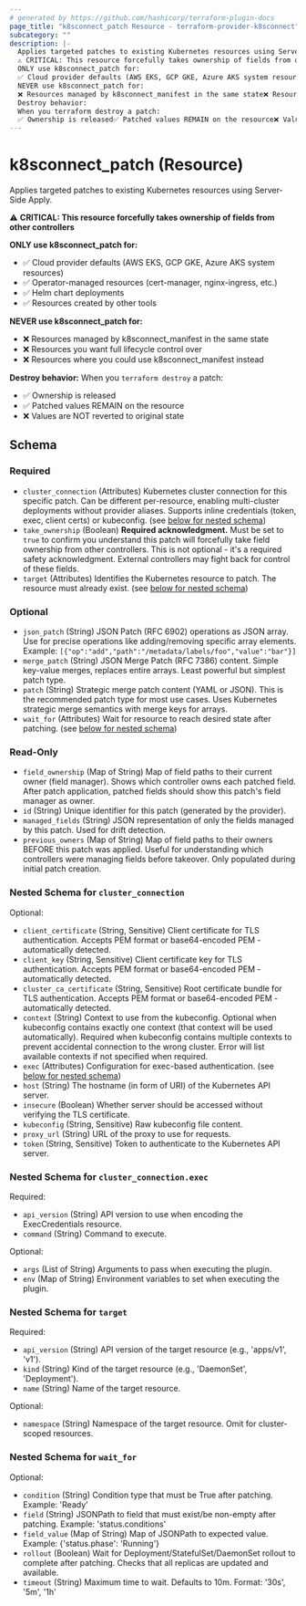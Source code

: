 ```yaml
---
# generated by https://github.com/hashicorp/terraform-plugin-docs
page_title: "k8sconnect_patch Resource - terraform-provider-k8sconnect"
subcategory: ""
description: |-
  Applies targeted patches to existing Kubernetes resources using Server-Side Apply.
  ⚠️ CRITICAL: This resource forcefully takes ownership of fields from other controllers
  ONLY use k8sconnect_patch for:
  ✅ Cloud provider defaults (AWS EKS, GCP GKE, Azure AKS system resources)✅ Operator-managed resources (cert-manager, nginx-ingress, etc.)✅ Helm chart deployments✅ Resources created by other tools
  NEVER use k8sconnect_patch for:
  ❌ Resources managed by k8sconnect_manifest in the same state❌ Resources you want full lifecycle control over❌ Resources where you could use k8sconnect_manifest instead
  Destroy behavior:
  When you terraform destroy a patch:
  ✅ Ownership is released✅ Patched values REMAIN on the resource❌ Values are NOT reverted to original state
---
```


# k8sconnect_patch (Resource)

Applies targeted patches to existing Kubernetes resources using Server-Side Apply.

⚠️ **CRITICAL: This resource forcefully takes ownership of fields from other controllers**

**ONLY use k8sconnect_patch for:**
- ✅ Cloud provider defaults (AWS EKS, GCP GKE, Azure AKS system resources)
- ✅ Operator-managed resources (cert-manager, nginx-ingress, etc.)
- ✅ Helm chart deployments
- ✅ Resources created by other tools

**NEVER use k8sconnect_patch for:**
- ❌ Resources managed by k8sconnect_manifest in the same state
- ❌ Resources you want full lifecycle control over
- ❌ Resources where you could use k8sconnect_manifest instead

**Destroy behavior:**
When you `terraform destroy` a patch:
- ✅ Ownership is released
- ✅ Patched values REMAIN on the resource
- ❌ Values are NOT reverted to original state



<!-- schema generated by tfplugindocs -->
## Schema

### Required

- `cluster_connection` (Attributes) Kubernetes cluster connection for this specific patch. Can be different per-resource, enabling multi-cluster deployments without provider aliases. Supports inline credentials (token, exec, client certs) or kubeconfig. (see [below for nested schema](#nestedatt--cluster_connection))
- `take_ownership` (Boolean) **Required acknowledgment.** Must be set to `true` to confirm you understand this patch will forcefully take field ownership from other controllers. This is not optional - it's a required safety acknowledgment. External controllers may fight back for control of these fields.
- `target` (Attributes) Identifies the Kubernetes resource to patch. The resource must already exist. (see [below for nested schema](#nestedatt--target))

### Optional

- `json_patch` (String) JSON Patch (RFC 6902) operations as JSON array. Use for precise operations like adding/removing specific array elements. Example: `[{"op":"add","path":"/metadata/labels/foo","value":"bar"}]`
- `merge_patch` (String) JSON Merge Patch (RFC 7386) content. Simple key-value merges, replaces entire arrays. Least powerful but simplest patch type.
- `patch` (String) Strategic merge patch content (YAML or JSON). This is the recommended patch type for most use cases. Uses Kubernetes strategic merge semantics with merge keys for arrays.
- `wait_for` (Attributes) Wait for resource to reach desired state after patching. (see [below for nested schema](#nestedatt--wait_for))

### Read-Only

- `field_ownership` (Map of String) Map of field paths to their current owner (field manager). Shows which controller owns each patched field. After patch application, patched fields should show this patch's field manager as owner.
- `id` (String) Unique identifier for this patch (generated by the provider).
- `managed_fields` (String) JSON representation of only the fields managed by this patch. Used for drift detection.
- `previous_owners` (Map of String) Map of field paths to their owners BEFORE this patch was applied. Useful for understanding which controllers were managing fields before takeover. Only populated during initial patch creation.

<a id="nestedatt--cluster_connection"></a>
### Nested Schema for `cluster_connection`

Optional:

- `client_certificate` (String, Sensitive) Client certificate for TLS authentication. Accepts PEM format or base64-encoded PEM - automatically detected.
- `client_key` (String, Sensitive) Client certificate key for TLS authentication. Accepts PEM format or base64-encoded PEM - automatically detected.
- `cluster_ca_certificate` (String, Sensitive) Root certificate bundle for TLS authentication. Accepts PEM format or base64-encoded PEM - automatically detected.
- `context` (String) Context to use from the kubeconfig. Optional when kubeconfig contains exactly one context (that context will be used automatically). Required when kubeconfig contains multiple contexts to prevent accidental connection to the wrong cluster. Error will list available contexts if not specified when required.
- `exec` (Attributes) Configuration for exec-based authentication. (see [below for nested schema](#nestedatt--cluster_connection--exec))
- `host` (String) The hostname (in form of URI) of the Kubernetes API server.
- `insecure` (Boolean) Whether server should be accessed without verifying the TLS certificate.
- `kubeconfig` (String, Sensitive) Raw kubeconfig file content.
- `proxy_url` (String) URL of the proxy to use for requests.
- `token` (String, Sensitive) Token to authenticate to the Kubernetes API server.

<a id="nestedatt--cluster_connection--exec"></a>
### Nested Schema for `cluster_connection.exec`

Required:

- `api_version` (String) API version to use when encoding the ExecCredentials resource.
- `command` (String) Command to execute.

Optional:

- `args` (List of String) Arguments to pass when executing the plugin.
- `env` (Map of String) Environment variables to set when executing the plugin.



<a id="nestedatt--target"></a>
### Nested Schema for `target`

Required:

- `api_version` (String) API version of the target resource (e.g., 'apps/v1', 'v1').
- `kind` (String) Kind of the target resource (e.g., 'DaemonSet', 'Deployment').
- `name` (String) Name of the target resource.

Optional:

- `namespace` (String) Namespace of the target resource. Omit for cluster-scoped resources.


<a id="nestedatt--wait_for"></a>
### Nested Schema for `wait_for`

Optional:

- `condition` (String) Condition type that must be True after patching. Example: 'Ready'
- `field` (String) JSONPath to field that must exist/be non-empty after patching. Example: 'status.conditions'
- `field_value` (Map of String) Map of JSONPath to expected value. Example: {'status.phase': 'Running'}
- `rollout` (Boolean) Wait for Deployment/StatefulSet/DaemonSet rollout to complete after patching. Checks that all replicas are updated and available.
- `timeout` (String) Maximum time to wait. Defaults to 10m. Format: '30s', '5m', '1h'
